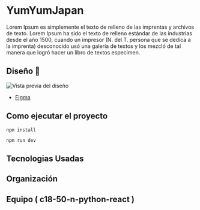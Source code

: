 # YumYumJapan

Lorem Ipsum es simplemente el texto de relleno de las imprentas y archivos de texto. Lorem Ipsum ha sido el texto de relleno estándar de las industrias desde el año 1500, cuando un impresor (N. del T. persona que se dedica a la imprenta) desconocido usó una galería de textos y los mezcló de tal manera que logró hacer un libro de textos especimen. 

## Diseño 🎨

![Vista previa del diseño](enlace_a_la_imagen)
- [Figma](url_del_enlace)


## Como ejecutar el proyecto

```
npm install
```

```
npm run dev 
```


## Tecnologias Usadas
## Organización
## Equipo ( c18-50-n-python-react )
